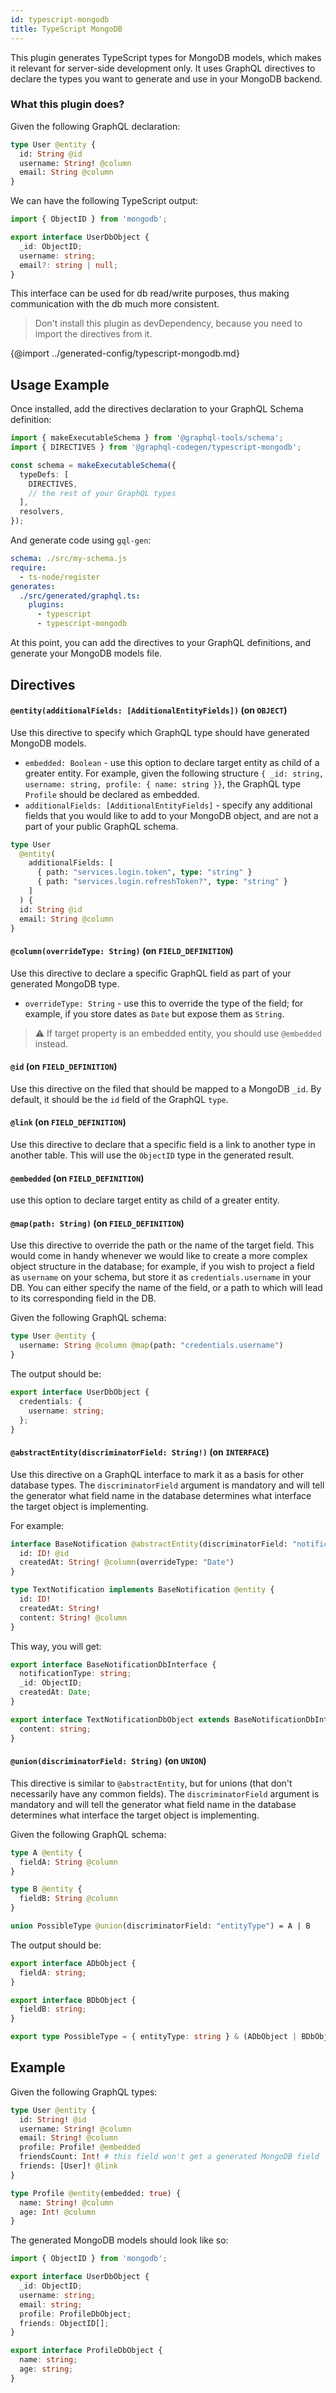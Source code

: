 ```yaml
---
id: typescript-mongodb
title: TypeScript MongoDB
---
```


This plugin generates TypeScript types for MongoDB models, which makes it relevant for server-side development only. It uses GraphQL directives to declare the types you want to generate and use in your MongoDB backend.

### What this plugin does?

Given the following GraphQL declaration:

```graphql
type User @entity {
  id: String @id
  username: String! @column
  email: String @column
}
```

We can have the following TypeScript output:

```typescript
import { ObjectID } from 'mongodb';

export interface UserDbObject {
  _id: ObjectID;
  username: string;
  email?: string | null;
}
```

This interface can be used for db read/write purposes, thus making communication with the db much more consistent.

> Don't install this plugin as devDependency, because you need to import the directives from it.

{@import ../generated-config/typescript-mongodb.md}

## Usage Example

Once installed, add the directives declaration to your GraphQL Schema definition:

```typescript
import { makeExecutableSchema } from '@graphql-tools/schema';
import { DIRECTIVES } from '@graphql-codegen/typescript-mongodb';

const schema = makeExecutableSchema({
  typeDefs: [
    DIRECTIVES,
    // the rest of your GraphQL types
  ],
  resolvers,
});
```

And generate code using `gql-gen`:

```yaml
schema: ./src/my-schema.js
require:
  - ts-node/register
generates:
  ./src/generated/graphql.ts:
    plugins:
      - typescript
      - typescript-mongodb
```

At this point, you can add the directives to your GraphQL definitions, and generate your MongoDB models file.

## Directives

#### `@entity(additionalFields: [AdditionalEntityFields])` (on `OBJECT`)

Use this directive to specify which GraphQL type should have generated MongoDB models.

- `embedded: Boolean` - use this option to declare target entity as child of a greater entity. For example, given the following structure `{ _id: string, username: string, profile: { name: string }}`, the GraphQL type `Profile` should be declared as embedded.
- `additionalFields: [AdditionalEntityFields]` - specify any additional fields that you would like to add to your MongoDB object, and are not a part of your public GraphQL schema.

```graphql
type User
  @entity(
    additionalFields: [
      { path: "services.login.token", type: "string" }
      { path: "services.login.refreshToken?", type: "string" }
    ]
  ) {
  id: String @id
  email: String @column
}
```

#### `@column(overrideType: String)` (on `FIELD_DEFINITION`)

Use this directive to declare a specific GraphQL field as part of your generated MongoDB type.

- `overrideType: String` - use this to override the type of the field; for example, if you store dates as `Date` but expose them as `String`.

> ⚠ If target property is an embedded entity, you should use `@embedded` instead.

#### `@id` (on `FIELD_DEFINITION`)

Use this directive on the filed that should be mapped to a MongoDB `_id`. By default, it should be the `id` field of the GraphQL `type`.

#### `@link` (on `FIELD_DEFINITION`)

Use this directive to declare that a specific field is a link to another type in another table. This will use the `ObjectID` type in the generated result.

#### `@embedded` (on `FIELD_DEFINITION`)

use this option to declare target entity as child of a greater entity.

#### `@map(path: String)` (on `FIELD_DEFINITION`)

Use this directive to override the path or the name of the target field. This would come in handy whenever we would like to create a more complex object structure in the database;
for example, if you wish to project a field as `username` on your schema, but store it as `credentials.username` in your DB.
You can either specify the name of the field, or a path to which will lead to its corresponding field in the DB.

Given the following GraphQL schema:

```graphql
type User @entity {
  username: String @column @map(path: "credentials.username")
}
```

The output should be:

```typescript
export interface UserDbObject {
  credentials: {
    username: string;
  };
}
```

#### `@abstractEntity(discriminatorField: String!)` (on `INTERFACE`)

Use this directive on a GraphQL interface to mark it as a basis for other database types.
The `discriminatorField` argument is mandatory and will tell the generator what field name in the database determines what interface the target object is implementing.

For example:

```graphql
interface BaseNotification @abstractEntity(discriminatorField: "notificationType") {
  id: ID! @id
  createdAt: String! @column(overrideType: "Date")
}

type TextNotification implements BaseNotification @entity {
  id: ID!
  createdAt: String!
  content: String! @column
}
```

This way, you will get:

```typescript
export interface BaseNotificationDbInterface {
  notificationType: string;
  _id: ObjectID;
  createdAt: Date;
}

export interface TextNotificationDbObject extends BaseNotificationDbInterface {
  content: string;
}
```

#### `@union(discriminatorField: String)` (on `UNION`)

This directive is similar to `@abstractEntity`, but for unions (that don't necessarily have any common fields).
The `discriminatorField` argument is mandatory and will tell the generator what field name in the database determines what interface the target object is implementing.

Given the following GraphQL schema:

```graphql
type A @entity {
  fieldA: String @column
}

type B @entity {
  fieldB: String @column
}

union PossibleType @union(discriminatorField: "entityType") = A | B
```

The output should be:

```typescript
export interface ADbObject {
  fieldA: string;
}

export interface BDbObject {
  fieldB: string;
}

export type PossibleType = { entityType: string } & (ADbObject | BDbObject);
```

## Example

Given the following GraphQL types:

```graphql
type User @entity {
  id: String! @id
  username: String! @column
  email: String! @column
  profile: Profile! @embedded
  friendsCount: Int! # this field won't get a generated MongoDB field
  friends: [User]! @link
}

type Profile @entity(embedded: true) {
  name: String! @column
  age: Int! @column
}
```

The generated MongoDB models should look like so:

```typescript
import { ObjectID } from 'mongodb';

export interface UserDbObject {
  _id: ObjectID;
  username: string;
  email: string;
  profile: ProfileDbObject;
  friends: ObjectID[];
}

export interface ProfileDbObject {
  name: string;
  age: string;
}
```
